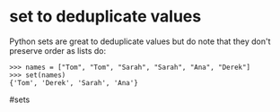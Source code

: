 # set to deduplicate values

Python sets are great to deduplicate values but do note that they don't preserve order as lists do:

```
>>> names = ["Tom", "Tom", "Sarah", "Sarah", "Ana", "Derek"]
>>> set(names)
{'Tom', 'Derek', 'Sarah', 'Ana'}
```

#sets
